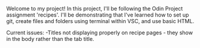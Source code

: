Welcome to my project! In this project, I'll be following the Odin Project assignment 'recipes'. I'll be demonstrating that I've learned how to set up git, create files and folders using terminal within VSC, and use basic HTML.

Current issues:
-Titles not displaying properly on recipe pages - they show in the body rather than the tab title.